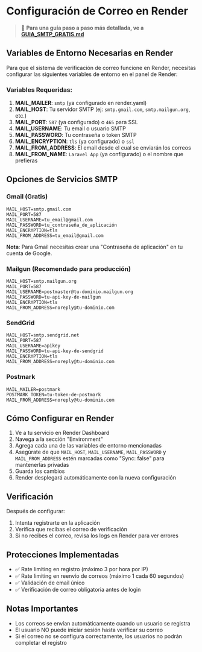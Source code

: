 # Configuración de Correo en Render

> 📖 **Para una guía paso a paso más detallada, ve a [GUIA_SMTP_GRATIS.md](GUIA_SMTP_GRATIS.md)**

## Variables de Entorno Necesarias en Render

Para que el sistema de verificación de correo funcione en Render, necesitas configurar las siguientes variables de entorno en el panel de Render:

### Variables Requeridas:

1. **MAIL_MAILER**: `smtp` (ya configurado en render.yaml)
2. **MAIL_HOST**: Tu servidor SMTP (ej: `smtp.gmail.com`, `smtp.mailgun.org`, etc.)
3. **MAIL_PORT**: `587` (ya configurado) o `465` para SSL
4. **MAIL_USERNAME**: Tu email o usuario SMTP
5. **MAIL_PASSWORD**: Tu contraseña o token SMTP
6. **MAIL_ENCRYPTION**: `tls` (ya configurado) o `ssl`
7. **MAIL_FROM_ADDRESS**: El email desde el cual se enviarán los correos
8. **MAIL_FROM_NAME**: `Laravel App` (ya configurado) o el nombre que prefieras

## Opciones de Servicios SMTP

### Gmail (Gratis)
```
MAIL_HOST=smtp.gmail.com
MAIL_PORT=587
MAIL_USERNAME=tu_email@gmail.com
MAIL_PASSWORD=tu_contraseña_de_aplicación
MAIL_ENCRYPTION=tls
MAIL_FROM_ADDRESS=tu_email@gmail.com
```

**Nota**: Para Gmail necesitas crear una "Contraseña de aplicación" en tu cuenta de Google.

### Mailgun (Recomendado para producción)
```
MAIL_HOST=smtp.mailgun.org
MAIL_PORT=587
MAIL_USERNAME=postmaster@tu-dominio.mailgun.org
MAIL_PASSWORD=tu-api-key-de-mailgun
MAIL_ENCRYPTION=tls
MAIL_FROM_ADDRESS=noreply@tu-dominio.com
```

### SendGrid
```
MAIL_HOST=smtp.sendgrid.net
MAIL_PORT=587
MAIL_USERNAME=apikey
MAIL_PASSWORD=tu-api-key-de-sendgrid
MAIL_ENCRYPTION=tls
MAIL_FROM_ADDRESS=noreply@tu-dominio.com
```

### Postmark
```
MAIL_MAILER=postmark
POSTMARK_TOKEN=tu-token-de-postmark
MAIL_FROM_ADDRESS=noreply@tu-dominio.com
```

## Cómo Configurar en Render

1. Ve a tu servicio en Render Dashboard
2. Navega a la sección "Environment"
3. Agrega cada una de las variables de entorno mencionadas
4. Asegúrate de que `MAIL_HOST`, `MAIL_USERNAME`, `MAIL_PASSWORD` y `MAIL_FROM_ADDRESS` estén marcadas como "Sync: false" para mantenerlas privadas
5. Guarda los cambios
6. Render desplegará automáticamente con la nueva configuración

## Verificación

Después de configurar:
1. Intenta registrarte en la aplicación
2. Verifica que recibas el correo de verificación
3. Si no recibes el correo, revisa los logs en Render para ver errores

## Protecciones Implementadas

- ✅ Rate limiting en registro (máximo 3 por hora por IP)
- ✅ Rate limiting en reenvío de correos (máximo 1 cada 60 segundos)
- ✅ Validación de email único
- ✅ Verificación de correo obligatoria antes de login

## Notas Importantes

- Los correos se envían automáticamente cuando un usuario se registra
- El usuario NO puede iniciar sesión hasta verificar su correo
- Si el correo no se configura correctamente, los usuarios no podrán completar el registro


